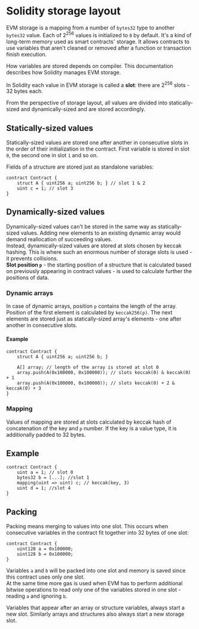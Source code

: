 # Solidity storage layout

EVM storage is a mapping from a number of `bytes32` type to another `bytes32` value. Each of 2<sup>256</sup> values is initialized to `0` by default. It's a kind of long-term memory used as smart contracts' storage. It allows contracts to use variables that aren't cleaned or removed after a function or transaction finish execution.

How variables are stored depends on compiler. This documentation describes how Solidity manages EVM storage.

In Solidity each value in EVM storage is called a **slot**: there are 2<sup>256</sup> slots - 32 bytes each.

From the perspective of storage layout, all values are divided into statically-sized and dynamically-sized and are stored accordingly.

## Statically-sized values

Statically-sized values are stored one after another in consecutive slots in the order of their initialization in the contract. First variable is stored in slot `0`, the second one in slot `1` and so on.

Fields of a structure are stored just as standalone variables:

```Solidity
contract Contract {
    struct A { uint256 a; uint256 b; } // slot 1 & 2
    uint c = 1; // slot 3
}
```

## Dynamically-sized values

Dynamically-sized values can't be stored in the same way as statically-sized values. Adding new elements to an existing dynamic array would demand reallocation of succeeding values.  
Instead, dynamically-sized values are stored at slots chosen by keccak hashing. This is where such an enormous number of storage slots is used - it prevents collisions.  
**Slot position `p`** - the starting position of a structure that is calculated based on previously appearing in contract values - is used to calculate further the positions of data.

### Dynamic arrays

In case of dynamic arrays, position `p` contains the length of the array. Position of the first element is calculated by `keccak256(p)`. The next elements are stored just as statically-sized array's elements - one after another in consecutive slots.

#### Example

```Solidity
contract Contract {
    struct A { uint256 a; uint256 b; }

    A[] array; // length of the array is stored at slot 0
    array.push(A(0x100000, 0x100000)); // slots keccak(0) & keccak(0) + 1
    array.push(A(0x100000, 0x100000)); // slots keccak(0) + 2 & keccak(0) + 3
}
```

### Mapping

Values of mapping are stored at slots calculated by keccak hash of concatenation of the key and `p` number. If the key is a value type, it is additionally padded to 32 bytes.

## Example

```Solidity
contract Contract {
    uint a = 1; // slot 0
    bytes32 b = [...]; //slot 1
    mapping(uint => uint) c; // keccak(key, 3)
    uint d = 1; //slot 4
}
```

## Packing

Packing means merging to values into one slot. This occurs when consecutive variables in the contract fit together into 32 bytes of one slot:

```Solidity
contract Contract {
    uint128 a = 0x100000;
    uint128 b = 0x100000;
}
```

Variables `a` and `b` will be packed into one slot and memory is saved since this contract uses only one slot.  
At the same time more gas is used when EVM has to perform additional bitwise operations to read only one of the variables stored in one slot - reading `a` and ignoring `b`.

Variables that appear after an array or structure variables, always start a new slot. Similarly arrays and structures also always start a new storage slot.
